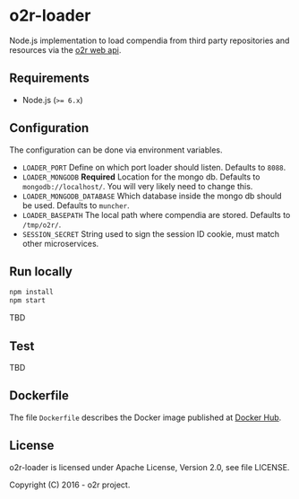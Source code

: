 # o2r-loader

Node.js implementation to load compendia from third party repositories and resources via the [o2r web api](http://o2r.info/o2r-web-api).

## Requirements

- Node.js (`>= 6.x`)

## Configuration

The configuration can be done via environment variables.

- `LOADER_PORT`
  Define on which port loader should listen. Defaults to `8088`.
- `LOADER_MONGODB` __Required__
  Location for the mongo db. Defaults to `mongodb://localhost/`. You will very likely need to change this.
- `LOADER_MONGODB_DATABASE`
  Which database inside the mongo db should be used. Defaults to `muncher`.
- `LOADER_BASEPATH`
  The local path where compendia are stored. Defaults to `/tmp/o2r/`.
- `SESSION_SECRET`
  String used to sign the session ID cookie, must match other microservices.

## Run locally

```bash
npm install
npm start
```

TBD

## Test

TBD

## Dockerfile

The file `Dockerfile` describes the Docker image published at [Docker Hub](https://hub.docker.com/r/o2rproject/o2r-loader/).

## License

o2r-loader is licensed under Apache License, Version 2.0, see file LICENSE.

Copyright (C) 2016 - o2r project.
